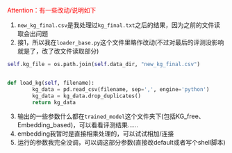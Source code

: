 <font color=red>Attention：有一些改动/说明如下</font>

1. `new_kg_final.csv`是我处理过`kg_final.txt`之后的结果，因为之前的文件读取会出问题
2. 接1，所以我在`loader_base.py`这个文件里略作改动(不过对最后的评测没影响就是了，改了改文件读取部分)

```python
self.kg_file = os.path.join(self.data_dir, "new_kg_final.csv")


def load_kg(self, filename):
        kg_data = pd.read_csv(filename, sep=',', engine='python')
        kg_data = kg_data.drop_duplicates()
        return kg_data
```

3. 输出的一些参数什么都在`trained_model`这个文件夹下(包括KG_free、Embedding_based)，可以看看评测结果……
4. embedding我暂时是直接相乘处理的，可以试试相加/连接
5. 运行的参数我完全没调，可以调这部分参数(直接改default或者写个shell脚本)